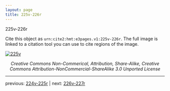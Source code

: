 ```yaml
---
layout: page
title: 225v-226r
---
```


225v-226r

Cite this object as `urn:cite2:hmt:e3pages.v1:225v-226r`. The full image is linked to a citation tool you can use to cite regions of the image.

[![225v](http://www.homermultitext.org/iipsrv?IIIF=/project/homer/pyramidal/deepzoom/hmt/e3bifolio/v1/E3_225v_226r.tif/full/800,/0/default.jpg)](http://www.homermultitext.org/ict2/?urn=urn:cite2:hmt:e3bifolio.v1:E3_225v_226r) 

<p style="text-align: center; font-style: italic;">Creative Commons Non-Commerical, Attribution, Share-Alike, Creative Commons Attribution-NonCommercial-ShareAlike 3.0 Unported License</p>

---

previous: [224v-225r](../224v-225r/) | next: [226v-227r](../226v-227r/)